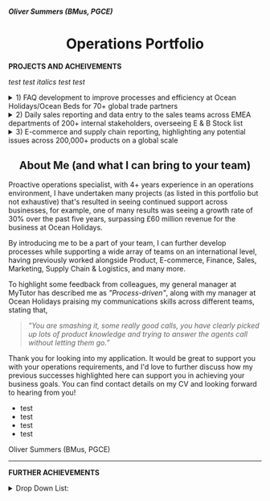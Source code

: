<h5 align="left">Oliver Summers (BMus, PGCE)</h5>

<h1 align="center">Operations Portfolio</h1>

**PROJECTS AND ACHEIVEMENTS**

*test test italics test test*

<details>
  <summary>1) FAQ development to improve processes and efficiency at Ocean Holidays/Ocean Beds for 70+ global trade partners
</summary>

*One of my achievements at Ocean Holidays, where I’ve taken ownership to improve our processes as we were receiving queries from customers but due to privacy policy we could only communicate with trade partners for their booking. I would be responsible for collecting CRM data of 70+ international travel partners from our internal systems into an Excel format, to look at areas of improvement to build our FAQ page on our site. Through an analysis on CRM cases, I was able to successfully present the biggest customer queries to management using data maps to illustrate queries from different trade partners and build our FAQ page on our website, that resulted in an increase of overall efficiency as a business by 26% since 2020 - https://oceanbeds.com/Home/Faqs*
__________________________________________________
<h4 align="center">Drafting of FAQ page on word/pdf, with feedback from management</h4>
  
> ![FAQ Draft](https://user-images.githubusercontent.com/111752059/189680029-75a24cd4-e7ea-4eba-8501-2ff7d01fbf2a.png)

<h4 align="center">Final version, as found on the official website</h4>
  
> ![FAQ Finalised](https://user-images.githubusercontent.com/111752059/189680456-1b91b4a3-185f-42b6-bc4d-4d895aa42490.png)

</details>

<details>
  <summary>2) Daily sales reporting and data entry to the sales teams across EMEA departments of 200+ internal stakeholders, overseeing E & B Stock list </summary>

*Able to manage own workload effectively. For example, at Fender, I’d provide weekly reports to commercial and operations teams across EMEA departments, such as open order fills and B stock lists of our products, resulting in meeting our 1,000+ weekly orders for dealers and direct consumers.*
__________________________________________________
<h4 align="center">B stock list to boost revenue to global partners to 45+ countries across Europe, Middle East and Africa</h4>
  
> ![B Stock List](https://user-images.githubusercontent.com/111752059/189683018-579f21d3-c0d3-4819-8927-8392ecf095d6.png)
  
<h4 align="center">Local stock for sales team in the UK and Ireland, creating daily reports that saw 14% increase in sales on a weekly basis</h4>
  
> ![E Stock List](https://user-images.githubusercontent.com/111752059/189686626-f3d1594f-6c9a-45e0-83a3-8fbde878f56e.png)

</details>


<details>
  <summary>3) E-commerce and supply chain reporting, highlighting any potential issues across 200,000+ products on a global scale</summary>

*Analysed data from supply chain and E-commerce teams, successfully delivering tasks in a timely manner and to a high standard. Able to manage own workload effectively. For example, at Fender, I’d provide weekly reports to commercial and operations teams across EMEA departments, such as open order fills and B stock lists of our products, resulting in meeting our 1,000+ weekly orders for dealers and direct consumers.*

*Highly efficient in using Google Suite/Microsoft Office. At Fender, I use Excel to deliver reports to help track and process products, using VLOOKUP, COUNTIF, and Pivot Table Analysis to retrieve results from our internal system to help plan with order forecasts.*
__________________________________________________
<h4 align="center"> Open order fill that's analysed to provide the logistics team to successfully manage 100,000+ products from the warehouse </h4>
  
> ![Open Order](https://user-images.githubusercontent.com/111752059/189697296-ff9f2c53-f19b-4bd7-b3b1-71eb54e80b82.png)
  
<h4 align="center"> Supporting E-commerce team on securing stock allocated and available into web reserve </h4>
  
> ![E-commerce product](https://user-images.githubusercontent.com/111752059/189702583-37abc5ab-490b-4813-bdfc-af9b7a5b87b7.png)

</details>

<h2 align="center">About Me (and what I can bring to your team)</h2>

Proactive operations specialist, with 4+ years experience in an operations environment, I have undertaken many projects (as listed in this portfolio but not exhaustive) that's resulted in seeing continued support across businesses, for example, one of many results was seeing a growth rate of 30% over the past five years, surpassing £60 million revenue for the business at Ocean Holidays.

By introducing me to be a part of your team, I can further develop processes while supporting a wide array of teams on an international level, having previously worked alongside Product, E-commerce, Finance, Sales, Marketing, Supply Chain & Logistics, and many more.

To highlight some feedback from colleagues, my general manager at MyTutor has described me as *"Process-driven"*, along with my manager at Ocean Holidays praising my communications skills across different teams, stating that,

> *"You are smashing it, some really good calls, you have clearly picked up lots of product knowledge and trying to answer the agents call without letting them go.”*

Thank you for looking into my application. It would be great to support you with your operations requirements, and I'd love to further discuss how my previous successes highlighted here can support you in achieving your business goals. You can find contact details on my CV and looking forward to hearing from you!

- test
- test
- test
- test


Oliver Summers (BMus, PGCE)

___________

**FURTHER ACHIEVEMENTS**

<details>
  <summary>Drop Down List: </summary> 

- Detail-oriented, at Ocean Holidays I’d critically check 200+ bookings weekly to ensure that data transmittals received from our partners matched what was booked in our internal systems, successfully leading to the team hitting our -2.00% error target.
- At MyTutor, I'd implement data analysis techniques to look at trends and queries from consumers to demonstrate areas of improvement on the platform. This resulted in being able to reduce customer query contact by 28% and focus on building on other aspects of the business.
- Main support for account manager for our VIP products such as the prestigious Sandy Lane hotel, helped our 20+ VIP trade partners secure bookings, seeing  a 51% increase in bookings, resulting in £30,000 increase in revenue.
- I was the first team member to set up our product section for the B2C team at MyTutor, resulting in an overall 60% increase in accurate data for bug reports into JIRA.
- Led creative workshops at MyTutor for 20+ staff, delivering to the team to educate B2C strategies.
- Trained and qualified in GDPR practises with 90%+ overall rating, highlighting key elements to protect private stakeholder data.

